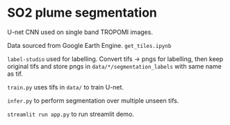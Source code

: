 # SO2 plume segmentation

U-net CNN used on single band TROPOMI images.

Data sourced from Google Earth Engine. `get_tiles.ipynb`

`label-studio` used for labelling. Convert tifs -> pngs for labelling, then keep original tifs and store pngs in `data/*/segmentation_labels` with same name as tif.

`train.py` uses tifs in `data/` to train U-net. 

`infer.py` to perform segmentation over multiple unseen tifs.

`streamlit run app.py` to run streamlit demo.
